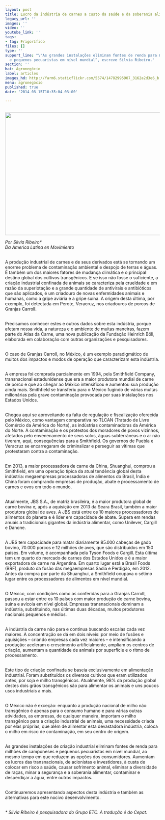 ```yaml
---
layout: post
title: Lucro da indústria de carnes a custo da saúde e da soberania alimentar
legacy_url: ''
images: ''
video: ''
youtube_link: ''
tags:
- tag: Frigorífico
files: []
type: ''
support_line: "\"As grandes instalações eliminam fontes de renda para milhões de camponeses
  e pequenos pecuaristas em nível mundial”, escreve Silvia Ribeiro."
section: ''
hat: Agronegócio
label: articles
images_hd: http://farm6.staticflickr.com/5574/14782995907_3162a2d3e6_b.jpg
menu: agronegócio
published: true
date: '2014-08-15T10:35:04-03:00'

---
```

<p><br />
<span contenteditable="false" tabindex="-1"><img alt="" data-widget="image" height="400" src="http://farm6.staticflickr.com/5574/14782995907_3162a2d3e6_b.jpg" width="552" /></span></p>

<p><em>Por Silvia Ribeiro*<br />
Da America Latina en Movimiento</em></p>

<p><br />
A produ&ccedil;&atilde;o industrial de carnes e de seus derivados est&aacute; se tornando um enorme problema de contamina&ccedil;&atilde;o ambiental e despojo de terras e &aacute;guas. &Eacute; tamb&eacute;m um dos maiores fatores de mudan&ccedil;a clim&aacute;tica e o principal destino global dos cultivos transg&ecirc;nicos. E se isso n&atilde;o fosse o suficiente, a cria&ccedil;&atilde;o industrial confinada de animais se caracteriza pela crueldade e em raz&atilde;o da superlota&ccedil;&atilde;o e a grande quantidade de antivirais e antibi&oacute;ticos que s&atilde;o aplicados, &eacute; um criadouro de novas enfermidades animais e humanas, como a gripe avi&aacute;ria e a gripe su&iacute;na. A origem desta &uacute;ltima, por exemplo, foi detectada em Perote, Veracruz, nos criadouros de porcos de Granjas Carroll.</p>

<p><br />
Precisamos conhecer estes e outros dados sobre esta ind&uacute;stria, porque afetam nossa vida, a natureza e o ambiente de muitas maneiras, fazem parte do Atlas da Carne, uma nova publica&ccedil;&atilde;o da Funda&ccedil;&atilde;o Heinrich B&ouml;ll, elaborada em colabora&ccedil;&atilde;o com outras organiza&ccedil;&otilde;es e pesquisadores.</p>

<p><br />
O caso de Granjas Carroll, no M&eacute;xico, &eacute; um exemplo paradigm&aacute;tico de muitos dos impactos e modos de opera&ccedil;&atilde;o que caracterizam esta ind&uacute;stria.</p>

<p><br />
A empresa foi comprada parcialmente em 1994, pela Smithfield Company, transnacional estadunidense que era a maior produtora mundial de carne de porco e que ao chegar ao M&eacute;xico intensificou e aumentou sua produ&ccedil;&atilde;o ainda mais. Smithfield se transferiu para o M&eacute;xico fugindo de v&aacute;rias multas milion&aacute;rias pela grave contamina&ccedil;&atilde;o provocada por suas instala&ccedil;&otilde;es nos Estados Unidos.</p>

<p><br />
Chegou aqui se aproveitando da falta de regula&ccedil;&atilde;o e fiscaliza&ccedil;&atilde;o oferecida pelo M&eacute;xico, como vantagem comparativa no TLCAN (Tratado de Livre Com&eacute;rcio da Am&eacute;rica do Norte), as ind&uacute;strias contaminadoras da Am&eacute;rica do Norte. A contamina&ccedil;&atilde;o e os protestos dos moradores de povos vizinhos, afetados pelo envenenamento de seus solos, &aacute;guas subterr&acirc;neas e o ar n&atilde;o tiveram, aqui, consequ&ecirc;ncias para a Smithfield. Os governos de Puebla e Veracruz se encarregaram de criminalizar e perseguir as v&iacute;timas que protestaram contra a contamina&ccedil;&atilde;o.</p>

<p><br />
Em 2013, a maior processadora de carne da China, Shuanghui, comprou a Smithfield, em uma opera&ccedil;&atilde;o t&iacute;pica da atual tend&ecirc;ncia global desta ind&uacute;stria: megaempresas processadoras de alimentos do Brasil, &Iacute;ndia e China foram comprando empresas de produ&ccedil;&atilde;o, abate e processamento de carnes e ovos em todo o mundo.</p>

<p><br />
Atualmente, JBS S.A., de matriz brasileira, &eacute; a maior produtora global de carne bovina e, ap&oacute;s a aquisi&ccedil;&atilde;o em 2013 da Seara Brasil, tamb&eacute;m a maior produtora global de aves. A JBS est&aacute; entre os 10 maiores processadores de alimentos do planeta e &eacute; l&iacute;der em capacidade de abate. Supera em rendas anuais a tradicionais gigantes da ind&uacute;stria alimentar, como Unilever, Cargill e Danone.</p>

<p><br />
A JBS tem capacidade para matar diariamente 85.000 cabe&ccedil;as de gado bovino, 70.000 porcos e 12 milh&otilde;es de aves, que s&atilde;o distribu&iacute;dos em 150 pa&iacute;ses. Em volume, &eacute; acompanhada pela Tyson Foods e Cargill. Esta &uacute;ltima tem um quarto do mercado de carnes dos Estados Unidos e &eacute; a maior exportadora de carne na Argentina. Em quarto lugar est&aacute; a Brasil Foods (BRF), produto da fus&atilde;o das megaempresas Sadia e Perdig&atilde;o, em 2012. Antes da compra por parte da Shuanghui, a Smithfield ocupava o s&eacute;timo lugar entre os processadores de alimentos em n&iacute;vel mundial.</p>

<p><br />
O M&eacute;xico, com condi&ccedil;&otilde;es como as conferidas para a Granjas Carroll, passou a estar entre os 10 pa&iacute;ses com maior produ&ccedil;&atilde;o de carne bovina, su&iacute;na e av&iacute;cola em n&iacute;vel global. Empresas transnacionais dominam a ind&uacute;stria, substituindo, nas &uacute;ltimas duas d&eacute;cadas, muitos produtores nacionais pequenos e m&eacute;dios.</p>

<p><br />
A ind&uacute;stria da carne n&atilde;o para e continua buscando escalas cada vez maiores. A concentra&ccedil;&atilde;o se d&aacute; em dois n&iacute;veis: por meio de fus&otilde;es e aquisi&ccedil;&otilde;es &ndash; criando empresas cada vez maiores &ndash; e intensificando a produ&ccedil;&atilde;o: aceleram o crescimento artificialmente, ampliam os centros de cria&ccedil;&atilde;o, aumentam a quantidade de animais por superf&iacute;cie e o ritmo de processamento.</p>

<p><br />
Este tipo de cria&ccedil;&atilde;o confinada se baseia exclusivamente em alimenta&ccedil;&atilde;o industrial. Foram substitu&iacute;dos os diversos cultivos que eram utilizados antes, por soja e milho transg&ecirc;nicos. Atualmente, 98% da produ&ccedil;&atilde;o global destes dois gr&atilde;os transg&ecirc;nicos s&atilde;o para alimentar os animais e uns poucos usos industriais a mais.</p>

<p><br />
O M&eacute;xico n&atilde;o &eacute; exce&ccedil;&atilde;o: enquanto a produ&ccedil;&atilde;o nacional de milho n&atilde;o transg&ecirc;nico &eacute; apenas para o consumo humano e para v&aacute;rias outras atividades, as empresas, de qualquer maneira, importam o milho transg&ecirc;nico para a cria&ccedil;&atilde;o industrial de animais, uma necessidade criada por elas pr&oacute;prias, que al&eacute;m de alimentar esta devastadora ind&uacute;stria, coloca o milho em risco de contamina&ccedil;&atilde;o, em seu centro de origem.</p>

<p><br />
As grandes instala&ccedil;&otilde;es de cria&ccedil;&atilde;o industrial eliminam fontes de renda para milh&otilde;es de camponeses e pequenos pecuaristas em n&iacute;vel mundial, ao mesmo tempo em que reduzem as op&ccedil;&otilde;es dos consumidores. Aumentam os lucros das transnacionais, de acionistas e investidores, &agrave; custa de colocar em risco a sa&uacute;de, causar sofrimento animal, eliminar a diversidade de ra&ccedil;as, minar a seguran&ccedil;a e a soberania alimentar, contaminar e desperdi&ccedil;ar a &aacute;gua, entre outros impactos.</p>

<p><br />
Continuaremos apresentando aspectos desta ind&uacute;stria e tamb&eacute;m as alternativas para este nocivo desenvolvimento.</p>

<p><br />
<em>* Silvia Ribeiro &eacute; pesquisadora do Grupo ETC. A tradu&ccedil;&atilde;o &eacute; do Cepat.</em></p>
